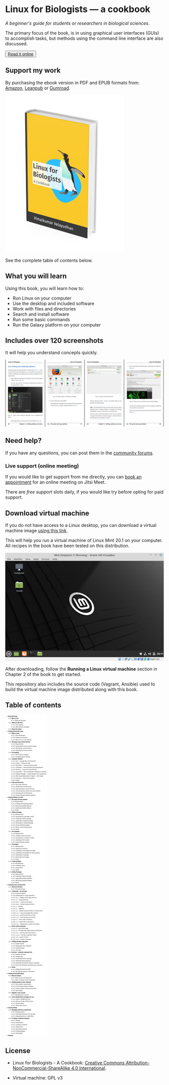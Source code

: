 # Linux for Biologists — a cookbook
*A beginner's guide for students or researchers in biological 
sciences*. 

The primary focus of the book, is in using graphical user 
interfaces (GUIs) to accomplish tasks, but methods using the 
command line interface are also discussed.

<button>[Read it online](https://linuxforbiologists.readthedocs.io)</button>

## Support my work
By purchasing the ebook version in PDF and EPUB formats from:  
[Amazon](https://www.amazon.com/dp/B096YNSZ44), 
[Leanpub](https://leanpub.com/linuxforbiologists/) or
[Gumroad](https://gumroad.com/l/linuxforbiologists).

<img src="images/linuxforbiologists-cover.jpg" 
    alt="Cover image of Linux for Biologists - a cookbook">

See the complete table of contents below.

## What you will learn 

Using this book, you will learn how to:

- Run Linux on your computer
- Use the desktop and included software
- Work with files and directories
- Search and install software
- Run some basic commands
- Run the Galaxy platform on your computer

## Includes over 120 screenshots

It will help you understand concepts quickly.

<img src="images/linuxforbiologists-screenshots.png" 
    alt="Linux for Biologists includes more than 120 screenshots">

## Need help?

If you have any questions, you can post them in the 
[community forums](https://community.leanpub.com/c/linuxforbiologi). 

### Live support (online meeting)
If you would like to get support from me directly, you can 
[book an appointment](https://cloud.disroot.org/index.php/apps/appointments/pub/N07vfwBPuAEa/form)
for an online meeting on Jitsi Meet. 

There are *free support* slots daily, if you would like try before 
opting for paid support.

## Download virtual machine
If you do not have access to a Linux desktop, you can download 
a virtual machine image [using this link](https://sourceforge.net/projects/linuxforbiologists/files/linuxmint-20.1/linuxmint-20.1.ova/download).

This will help you run a virtual machine of Linux Mint 20.1 on your computer. 
All recipes in the book have been tested on this distribution.

<img src="images/linux-mint-virtualbox.png">

After downloading, follow the **Running a Linux virtual machine** 
section in Chapter 2 of the book to get started.

This repository also includes the source code 
(Vagrant, Ansible) used to build the virtual machine 
image distributed along with this book.

## Table of contents

<img src="images/linuxforbiologists-toc.png" 
    alt="Linux for Biologists - Table of contents">

## License
* Linux for Biologists - A Cookbook:
  [Creative Commons Attribution-NonCommercial-ShareAlike 4.0 International](http://creativecommons.org/licenses/by-nc-sa/4.0/).

* Virtual machine:
  GPL v3
